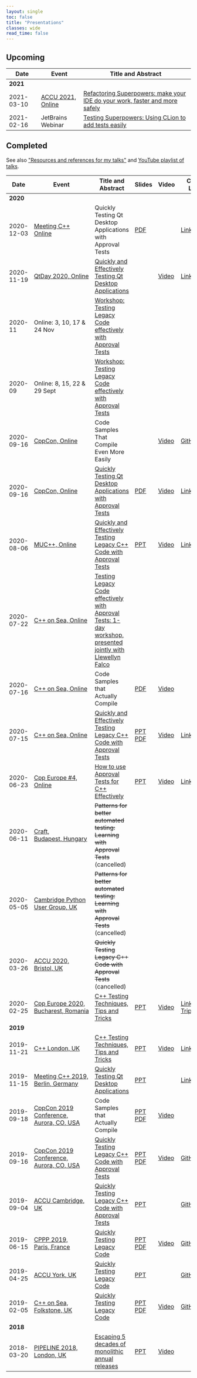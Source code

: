 ```yaml
---
layout: single
toc: false
title: "Presentations"
classes: wide
read_time: false
---
```


## Upcoming

| Date  | Event | Title and Abstract |
| ----- | ----- | ------------------ |
| **2021** | &nbsp; | &nbsp; |
| <span class="text-tabular-dates">2021-03-10</span> | [ACCU 2021, Online](https://conference.accu.org/) | [Refactoring Superpowers: make your IDE do your work, faster and more safely](https://flame.firebird.systems/archer-yates/ACCU2021/MyProgrammes#Entry.ItemPage.12069.0.EntryDefinition.b8efce33-2c84-4290-ba65-991a03ef305d) |
| <span class="text-tabular-dates">2021-02-16</span> | JetBrains Webinar | [Testing Superpowers: Using CLion to add tests easily](https://blog.jetbrains.com/clion/2021/02/live-webinar-testing-superpowers/) |

## Completed

See also ["Resources and references for my talks"](https://github.com/claremacrae/talks) and [YouTube playlist of talks](https://www.youtube.com/playlist?list=PLoe3M-5Wdtgzzw7J-owNzk2vFOwTO8VtF).

| Date  | Event | Title and Abstract | Slides  | Video | Code / Links |
| ----- | ----- | ------------------ | ------- | ----- | ------------ |
| **2020** | &nbsp; | &nbsp; | &nbsp; | &nbsp; | &nbsp; |
| <span class="text-tabular-dates">2020-12-03</span> | [Meeting C++ Online](https://meetingcpp.com/mcpp/online/) | Quickly Testing Qt Desktop Applications with Approval Tests | [PDF](http://meetingcpp.com/mcpp/slides/2020/Quickly%20and%20Effectively%20Testing%20Qt%20Desktop%20Applications%20-%20Meeting%20Cpp%20Online%2020207787.pdf) | &nbsp; | [Links](https://github.com/claremacrae/talks/blob/main/Quickly_Testing_Qt_Desktop_Applications.md#top) |
| <span class="text-tabular-dates">2020-11-19</span> | [QtDay 2020, Online](https://www.qtday.it/) | [Quickly and Effectively Testing Qt Desktop Applications](https://www.qtday.it/agenda/speakers/573234) | &nbsp; | [Video](https://www.youtube.com/watch?v=XE4_D1ddtQg) | [Links](https://github.com/claremacrae/talks/blob/main/Quickly_Testing_Qt_Desktop_Applications.md#top) |
| <span class="text-tabular-dates">2020-11</span> | Online: 3, 10, 17 & 24 Nov | [Workshop: Testing Legacy Code effectively with Approval Tests](https://bit.ly/LegacyCppNov2020) | &nbsp; | &nbsp; | &nbsp; |
| <span class="text-tabular-dates">2020-09</span> | Online: 8, 15, 22 & 29 Sept | [Workshop: Testing Legacy Code effectively with Approval Tests](https://claremacrae.co.uk/blog/2020/07/approvaltests-training-course) | &nbsp; | &nbsp; | &nbsp; |
| <span class="text-tabular-dates">2020-09-16</span> | [CppCon, Online](https://cppcon.org) | Code Samples That Compile Even More Easily | &nbsp; | [Video](https://youtu.be/aw2mQKXhgvU) | [GitHub](https://github.com/claremacrae/Catch2/commit/45ca55202dd2adeeafd43f936d23610353712c9d) |
| <span class="text-tabular-dates">2020-09-16</span> | [CppCon, Online](https://cppcon.org) | [Quickly Testing Qt Desktop Applications with Approval Tests](https://cppcon2020.sched.com/event/e7BA/quickly-testing-qt-desktop-applications-with-approval-tests) | [PDF](https://github.com/CppCon/CppCon2020/raw/main/Presentations/quickly_testing_qt_desktop_applications_with_approval_tests/quickly_testing_qt_desktop_applications_with_approval_tests__clare_macrae__cppcon_2020.pdf) | [Video](https://youtu.be/J27HoZM_PTI) | [Links](https://github.com/claremacrae/talks/blob/main/Quickly_Testing_Qt_Desktop_Applications.md#top)
| <span class="text-tabular-dates">2020-08-06</span> | [MUC++, Online](https://www.meetup.com/MUCplusplus/) | [Quickly and Effectively Testing Legacy C++ Code with Approval Tests](https://www.meetup.com/MUCplusplus/events/272038301/) | [PPT](https://www.slideshare.net/ClareMacrae/quickly-and-effectively-testing-legacy-c-code-with-approval-tests-mu-cpp) | [Video](https://youtu.be/vtWnqqSUzrY) | [Links](https://github.com/claremacrae/talks/blob/main/Quickly_and_Effectively_Testing_Legacy_C++_Code_with_Approval_Tests.md#top) |
| <span class="text-tabular-dates">2020-07-22</span> | [C++ on Sea, Online](https://cpponsea.uk/) | [Testing Legacy Code effectively with Approval Tests: 1-day workshop, presented jointly with Llewellyn Falco](https://cpponsea.uk/2020/sessions/workshop_testing-legacy-code-effectively-with-approval-tests.html) | &nbsp; | &nbsp; | &nbsp; |
| <span class="text-tabular-dates">2020-07-16</span> | [C++ on Sea, Online](https://cpponsea.uk/) | Code Samples that Actually Compile  | [PDF](https://github.com/philsquared/cpponsea-slides/blob/master/2020/LightningTalks/Clare%20Macrae%20-%20Code%20Samples%20that%20Actually%20Compile.pdf) | [Video](https://www.youtube.com/watch?v=KtxTlBeVYiE) | &nbsp; |
| <span class="text-tabular-dates">2020-07-15</span> | [C++ on Sea, Online](https://cpponsea.uk/) | [Quickly and Effectively Testing Legacy C++ Code with Approval Tests](https://cpponsea.uk/2020/sessions/quickly-and-effectively-testing-legacy-cpp-code-with-approval-tests.html) | [PPT](https://www.slideshare.net/ClareMacrae/quickly-and-effectively-testing-legacy-c-code-with-approval-tests) [PDF](https://github.com/philsquared/cpponsea-slides/blob/master/2020/Clare%20Macrae%20-%20Quickly%20and%20Effectively%20Testing%20Legacy%20C%2B%2B%20Code%20with%20Approval%20Tests/QuicklyAndEffectivelyTestingLegacyC%2B%2B.pdf) | [Video](https://www.youtube.com/watch?v=tXEuf_3VzRE) | [Links](https://github.com/claremacrae/talks/blob/main/Quickly_and_Effectively_Testing_Legacy_C++_Code_with_Approval_Tests.md#top) |
| <span class="text-tabular-dates">2020-06-23</span> | [Cpp Europe #4, Online](https://cppeurope.com) | [How to use Approval Tests for C++ Effectively](https://cppeurope.com/sessions/session-with-clare-macrae/) | [PPT](https://www.slideshare.net/ClareMacrae/how-to-use-approval-tests-for-c-effectively) |  [Video](https://www.youtube.com/watch?v=F8ROAhheRvc) | [Links](https://github.com/claremacrae/talks/blob/main/How_to_use_Approval_Tests_for_C++_Effectively.md#top)
| <span class="text-tabular-dates">2020-06-11</span> | [Craft, Budapest,&nbsp;Hungary](https://craft-conf.com) | ~~Patterns for better automated testing: Learning with Approval Tests~~ (cancelled) |
| <span class="text-tabular-dates">2020-05-05</span> | [Cambridge Python User Group, UK](https://www.meetup.com/CamPUG/) | ~~Patterns for better automated testing: Learning with Approval Tests~~ (cancelled) |
| <span class="text-tabular-dates">2020-03-26</span> | [ACCU 2020, Bristol,&nbsp;UK](https://conference.accu.org/) | ~~Quickly Testing Legacy C++ Code with Approval Tests~~ (cancelled) |
| <span class="text-tabular-dates">2020-02-25</span> | [Cpp Europe 2020, Bucharest,&nbsp;Romania](https://cppeurope.com) | [C++ Testing Techniques, Tips and Tricks](https://cppeurope.com/sessions/cpp-testing-techniques-tips-and-tricks/) | [PPT](https://www.slideshare.net/ClareMacrae/cpp-testing-techniques-tips-and-tricks-cpp-europe) | [Video](https://www.youtube.com/watch?v=-5N-u34L7wo&list=PLKkbEnCSP7sek-bn-Ae-b16aa7y_mc2EH&index=10&t=0s) | [Links](https://github.com/claremacrae/talks/blob/main/Cpp_Testing_Techniques_Tips_and_Tricks.md#top) <br> [Trip&nbsp;Report](/blog/2020/03/cppeurope-2020) |
| **2019** | &nbsp; | &nbsp; | &nbsp; | &nbsp; | &nbsp; |
| <span class="text-tabular-dates">2019-11-21</span> | [C++ London, UK](https://www.meetup.com/CppLondon/) | [C++ Testing Techniques, Tips and Tricks](https://www.meetup.com/CppLondon/events/265146936/) | [PPT](https://www.slideshare.net/ClareMacrae/c-testing-techniques-tips-and-tricks-c-london) | [Video](https://www.youtube.com/watch?v=j3prZoR8c_c) | [Links](https://github.com/claremacrae/talks/blob/main/Cpp_Testing_Techniques_Tips_and_Tricks.md#top) |
| <span class="text-tabular-dates">2019-11-15</span> | [Meeting C++ 2019, Berlin,&nbsp;Germany](https://meetingcpp.com/2019/) | [Quickly Testing Qt Desktop Applications](https://meetingcpp.com/2019/Talks/items/Quickly_Testing_Qt_Desktop_Applications.html) | [PPT](https://www.slideshare.net/ClareMacrae/quickly-testing-qt-desktop-applications) | &nbsp; | [Links](https://github.com/claremacrae/talks/blob/main/Quickly_Testing_Qt_Desktop_Applications.md#top) |
| <span class="text-tabular-dates">2019-09-18</span> | [CppCon 2019 Conference, Aurora,&nbsp;CO,&nbsp;USA](https://cppcon.org/) | Code Samples that Actually Compile |  [PPT](https://www.slideshare.net/ClareMacrae/code-samples-that-actually-compile-clare-macrae-179736904) [PDF](https://github.com/CppCon/CppCon2019/raw/master/Lightning%20Talks%20and%20Lunch%20Sessions/code_samples_that_actually_compile/code_samples_that_actually_compile__clare_macrae__cppcon_2019.pdf) | [Video](https://www.youtube.com/watch?v=8mkHhwGkbXg) | &nbsp; |
| <span class="text-tabular-dates">2019-09-16</span> | [CppCon 2019 Conference, Aurora,&nbsp;CO,&nbsp;USA](https://cppcon.org/) | [Quickly Testing Legacy C++ Code with Approval Tests](https://cppcon2019.sched.com/event/Sfdj/quickly-testing-legacy-c-code-with-approval-tests) | [PPT](https://www.slideshare.net/ClareMacrae/quickly-testing-legacy-c-code-with-approval-tests) [PDF](https://github.com/CppCon/CppCon2019/tree/master/Presentations/quickly_testing_legacy_cpp_code_with_approval_tests) | [Video](https://www.youtube.com/watch?v=3GZHvcdq32s) | [GitHub](https://github.com/claremacrae/ApprovalTests.cpp.Demos/tree/2019-09-cppcon) |
| <span class="text-tabular-dates">2019-09-04</span> | [ACCU Cambridge, UK](https://www.meetup.com/ACCU-Cambridge/) | [Quickly Testing Legacy C++ Code with Approval Tests](https://www.meetup.com/ACCU-Cambridge/events/262761572/) | [PPT](https://www.slideshare.net/ClareMacrae/quickly-testing-legacy-cpp-code-accu-cam-2019) | &nbsp; | [GitHub](https://github.com/claremacrae/ApprovalTests.cpp.Demos/tree/2019-09-accu-cambridge) |
| <span class="text-tabular-dates">2019-06-15</span> | [CPPP 2019, Paris,&nbsp;France](https://cppp.fr/) | [Quickly Testing Legacy Code](https://cppp.fr/index.php?L=0&id=20#talk.ClareMacrae) | [PPT](https://www.slideshare.net/ClareMacrae/quickly-testing-legacy-code-cpppfr-2019-clare-macrae) [PDF](https://github.com/cppp-france/CPPP-19/tree/master/quickly_testing_legacy_code-Clare_Macrae) | [Video](https://www.youtube.com/watch?v=JnoNTc-BmB8) | [GitHub](https://github.com/claremacrae/cppp2019) |
| <span class="text-tabular-dates">2019-04-25</span> | [ACCU York, UK](https://www.meetup.com/ACCU-York/) | [Quickly Testing Legacy Code](https://www.meetup.com/ACCU-York/events/259156413/) | [PPT](https://www.slideshare.net/ClareMacrae/quickly-testing-legacy-code-accu-york-april-2019) | &nbsp; |  [GitHub](https://github.com/claremacrae/cpponsea2019/tree/accu_york_2019) |
| <span class="text-tabular-dates">2019-02-05</span> | [C++ on Sea, Folkstone,&nbsp;UK](https://cpponsea.uk/) | [Quickly Testing Legacy Code](https://cpponsea.uk/2019/sessions/quickly-testing-legacy-code.html) | [PPT](https://www.slideshare.net/ClareMacrae/quickly-testing-legacy-code) [PDF](https://github.com/philsquared/cpponsea-slides/raw/master/2019/Clare%20Macrae%20-%20Quickly%20Testing%20Legacy%20Code.pdf) | [Video](https://www.youtube.com/watch?v=dtm8V3TIB6k) | [GitHub](https://github.com/claremacrae/cpponsea2019)  |
| **2018** | &nbsp; | &nbsp; | &nbsp; | &nbsp; | &nbsp; |
| <span class="text-tabular-dates">2018-03-20</span> | [PIPELINE 2018, London,&nbsp;UK](https://pipelineconf.info/) | [Escaping 5 decades of monolithic annual releases](https://pipelineconf.info/pipeline-speakers/clare-macrae/) | [PPT](https://www.slideshare.net/ClareMacrae/escaping-5-decades-of-monolithic-annual-releases-91187595) | [Video](https://www.youtube.com/watch?v=dxXNvRvBzgM) | &nbsp; |
